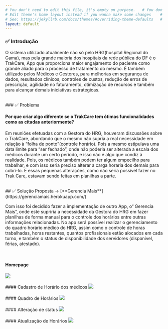 ```yaml
---
# You don't need to edit this file, it's empty on purpose.	 # You don't need to edit this file, it's empty on purpose.
# Edit theme's home layout instead if you wanna make some changes	 # Edit theme's home layout instead if you wanna make some changes
# See: https://jekyllrb.com/docs/themes/#overriding-theme-defaults	 # See: https://jekyllrb.com/docs/themes/#overriding-theme-defaults
layout: default
---
```

### ✅ Introdução

O sistema utilizado atualmente não só pelo HRG(hospital Regional do Gama), mas pela grande maioria dos hospitais da rede pública do DF é o TrakCare, App que proporciona maior engajamento do paciente como grande aliado para o processo de tratamento do mesmo. É também utilizado pelos Médicos e Gestores, para melhorias em segurança de dados, resultados clínicos, controles de custos, redução de erros de prescrição, agilidade no faturamento, otimização de recursos e também para alcançar demais iniciativas estratégicas.

<br>
### ✅ Problema

#### Por que criar algo diferente se o TrakCare tem ótimas funcionalidades como as citadas anteriormente?

Em reuniões efetuadas com a Gestora do HRG, houveram discussões sobre o TrakCare, abordando que o mesmo não supria a real necessidade em relação à “folha de ponto”(controle horário). Pois a mesmo estipulava uma data limite para “ser fechado”, onde não poderia ser alterada a escala dos médicos durante um certo período, e isso não é algo que condiz à realidade. Pois, os médicos também podem ter algum empecilho para trabalhar, e com isso seria preciso alterar a carga horaria dos demais para cobri-lo. E essas pequenas alterações, como não seria possível fazer no Trak Care, estavam sendo feitas em planilhas a parte.

<br>
## ✅ Solução Proposta -> [**Gerencia Mais**](https://gerenciamais.herokuapp.com/)

Com isso foi decidido fazer a implementação de outro App, o“ Gerencia Mais”, onde este supriria a necessidade da Gestora do HRG em fazer planilhas de forma manual para o controle dos horários entre outras informações relacionadas. No app será possível realizar o gerenciamento do quadro horário médico do HRG, assim como o controle de horas trabalhadas, horas restantes, quantos profissionais estão alocados em cada turno, e também o status de disponibilidade dos servidores (disponível, férias, atestado).

<br>

#### Homepage
<img src="https://i.imgur.com/yZDRSTX.jpg">
<br>
<br>
#### Cadastro de Horário dos médicos
<img src="https://i.imgur.com/Ast3FS1.jpg">
<br>
<br>
#### Quadro de Horários
<img src="https://i.imgur.com/SSONUnH.jpg">
<br>
<br>
#### Alteração de status
<img src="https://i.imgur.com/S1vcy3c.jpg">
<br>
<br>
#### Atualização de Horários
<img src="https://i.imgur.com/rCqPGE2.jpg">
<br>
<br>
